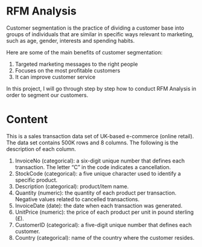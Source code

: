 # RFM Analysis
Customer segmentation is the practice of dividing a customer base into groups of individuals that are similar in specific ways relevant to marketing, such as age, gender, interests and spending habits.

Here are some of the main benefits of customer segmentation:
1. Targeted marketing messages to the right people
2. Focuses on the most profitable customers
3. It can improve customer service
   
In this project, I will go through step by step how to conduct RFM Analysis in order to segment our customers.

# Content
This is a sales transaction data set of UK-based e-commerce (online retail). The data set contains 500K rows and 8 columns. The following is the description of each column.

1. InvoiceNo (categorical): a six-digit unique number that defines each transaction. The letter “C” in the code indicates a cancellation.
2. StockCode (categorical): a five unique character used to identify a specific product.
3. Description (categorical): product/item name.
4. Quantity (numeric): the quantity of each product per transaction. Negative values related to cancelled transactions.
5. InvoiceDate (date): the date when each transaction was generated.
6. UnitPrice (numeric): the price of each product per unit in pound sterling (£).
7. CustomerID (categorical): a five-digit unique number that defines each customer.
8. Country (categorical): name of the country where the customer resides.


